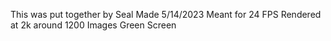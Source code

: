 This was put together by Seal
Made 5/14/2023
Meant for 24 FPS
Rendered at 2k
around 1200 Images
Green Screen 

